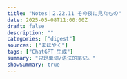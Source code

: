 ```yaml
---
title: "Notes｜2.22.11 その夜に見たもの"
date: 2025-05-08T11:00:00Z
draft: false
description: ""
categories: ["digest"]
sources: ["まほやく"]
tags: ["ChatGPT 生成"]
summary: "只是单词/语法的笔记。"
showSummary: true
---
```

